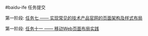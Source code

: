 #baidu-ife 任务提交

第一阶段: [任务七 —— 实现常见的技术产品官网的页面架构及样式布局](http://hxfsc.github.io/ife/01-07/index.html)

第一阶段: [任务十一 —— 移动Web页面布局实践](http://hxfsc.github.io/ife/01-11/index.html)
